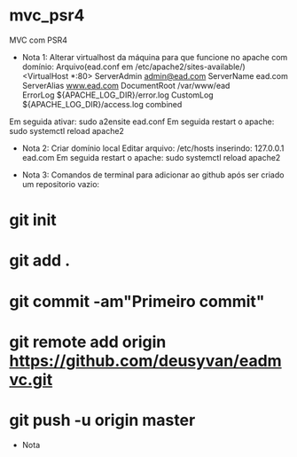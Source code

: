 # mvc_psr4
MVC com PSR4


* Nota 1: Alterar virtualhost da máquina para que funcione no apache com domínio:
Arquivo(ead.conf em /etc/apache2/sites-available/)
<VirtualHost *:80>
    ServerAdmin admin@ead.com
    ServerName ead.com
    ServerAlias www.ead.com 
    DocumentRoot /var/www/ead     
    ErrorLog ${APACHE_LOG_DIR}/error.log
    CustomLog ${APACHE_LOG_DIR}/access.log combined
</VirtualHost>

Em seguida ativar: sudo a2ensite ead.conf
Em seguida restart o apache: sudo systemctl reload apache2

* Nota 2: Criar domínio local
Editar arquivo: /etc/hosts inserindo:
127.0.0.1       ead.com
Em seguida restart o apache: sudo systemctl reload apache2

* Nota 3: Comandos de terminal para adicionar ao github após ser criado um repositorio vazio:
# git init
# git add .
# git commit -am"Primeiro commit"
# git remote add origin https://github.com/deusyvan/eadmvc.git
# git push -u origin master

* Nota





